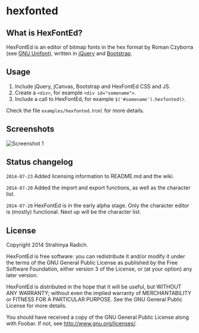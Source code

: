 hexfonted
=========

What is HexFontEd?
------------------

HexFontEd is an editor of bitmap fonts in the hex format by Roman Czyborra
(see [GNU Unifont](http://en.wikipedia.org/wiki/GNU_Unifont)), written in
[jQuery](http://jquery.com/) and [Bootstrap](http://getbootstrap.com/).

Usage
-----

1. Include jQuery, jCanvas, Bootstrap and HexFontEd CSS and JS.
2. Create a `<div>`, for example `<div id="somename">`.
3. Include a call to HexFontEd, for example `$('#somename').hexfonted()`.

Check the file `examples/hexfonted.html` for more details.

Screenshots
-----------

![Screenshot 1](/../screenshots/examples/screenshots/hexfonted-001.png?raw=true)

Status changelog
----------------

`2014-07-23` Added licensing information to README.md and the wiki.

`2014-07-20` Added the import and export functions, as well as the character list.

`2014-07-20` HexFontEd is in the early alpha stage. Only the character editor is
             (mostly) functional. Next up will be the character list.

License
-------

Copyright 2014 Strahinya Radich.

HexFontEd is free software: you can redistribute it and/or modify
it under the terms of the GNU General Public License as published by
the Free Software Foundation, either version 3 of the License, or
(at your option) any later version.

HexFontEd is distributed in the hope that it will be useful,
but WITHOUT ANY WARRANTY; without even the implied warranty of
MERCHANTABILITY or FITNESS FOR A PARTICULAR PURPOSE. See the
GNU General Public License for more details.

You should have received a copy of the GNU General Public License
along with Foobar. If not, see <http://www.gnu.org/licenses/>.
